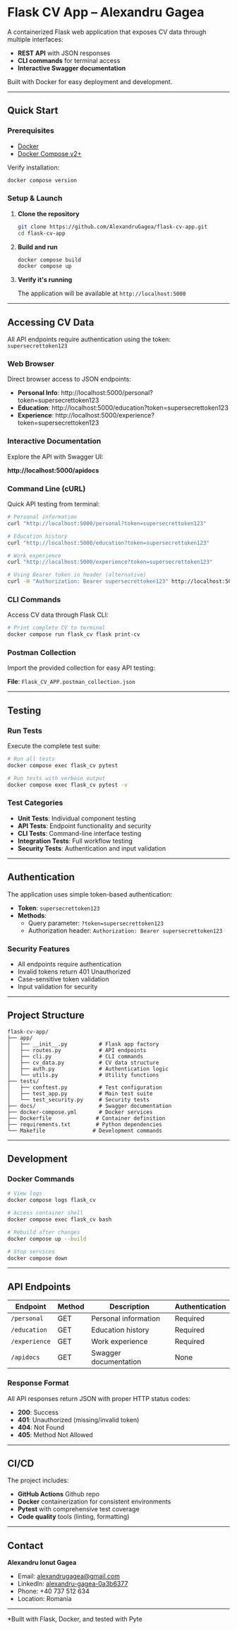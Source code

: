# Flask CV App – Alexandru Gagea

A containerized Flask web application that exposes CV data through multiple interfaces:
- **REST API** with JSON responses
- **CLI commands** for terminal access
- **Interactive Swagger documentation**

Built with Docker for easy deployment and development.

---

##  Quick Start

### Prerequisites

- [Docker](https://www.docker.com/products/docker-desktop/)
- [Docker Compose v2+](https://docs.docker.com/compose/)

Verify installation:
```bash
docker compose version
```

### Setup & Launch

1. **Clone the repository**
   ```bash
   git clone https://github.com/AlexandruGagea/flask-cv-app.git
   cd flask-cv-app
   ```

2. **Build and run**
   ```bash
   docker compose build
   docker compose up
   ```

3. **Verify it's running**
   
   The application will be available at `http://localhost:5000`

---

##  Accessing CV Data

All API endpoints require authentication using the token: `supersecrettoken123`

###  Web Browser
Direct browser access to JSON endpoints:

- **Personal Info**: http://localhost:5000/personal?token=supersecrettoken123
- **Education**: http://localhost:5000/education?token=supersecrettoken123
- **Experience**: http://localhost:5000/experience?token=supersecrettoken123

###  Interactive Documentation
Explore the API with Swagger UI:

**http://localhost:5000/apidocs**

###  Command Line (cURL)
Quick API testing from terminal:

```bash
# Personal information
curl "http://localhost:5000/personal?token=supersecrettoken123"

# Education history
curl "http://localhost:5000/education?token=supersecrettoken123"

# Work experience
curl "http://localhost:5000/experience?token=supersecrettoken123"

# Using Bearer token in header (alternative)
curl -H "Authorization: Bearer supersecrettoken123" http://localhost:5000/personal
```

###  CLI Commands
Access CV data through Flask CLI:

```bash
# Print complete CV to terminal
docker compose run flask_cv flask print-cv
```

###  Postman Collection
Import the provided collection for easy API testing:

**File**: `Flask_CV_APP.postman_collection.json`

---

##  Testing

### Run Tests
Execute the complete test suite:

```bash
# Run all tests
docker compose exec flask_cv pytest

# Run tests with verbose output
docker compose exec flask_cv pytest -v

```

### Test Categories
- **Unit Tests**: Individual component testing
- **API Tests**: Endpoint functionality and security
- **CLI Tests**: Command-line interface testing
- **Integration Tests**: Full workflow testing
- **Security Tests**: Authentication and input validation

---

##  Authentication

The application uses simple token-based authentication:

- **Token**: `supersecrettoken123`
- **Methods**: 
  - Query parameter: `?token=supersecrettoken123`
  - Authorization header: `Authorization: Bearer supersecrettoken123`

### Security Features
- All endpoints require authentication
- Invalid tokens return 401 Unauthorized
- Case-sensitive token validation
- Input validation for security

---

##  Project Structure

```
flask-cv-app/
├── app/
│   ├── __init__.py          # Flask app factory
│   ├── routes.py            # API endpoints
│   ├── cli.py               # CLI commands
│   ├── cv_data.py           # CV data structure
│   ├── auth.py              # Authentication logic
│   └── utils.py             # Utility functions
├── tests/
│   ├── conftest.py          # Test configuration
│   ├── test_app.py          # Main test suite
│   └── test_security.py     # Security tests
├── docs/                    # Swagger documentation
├── docker-compose.yml       # Docker services
├── Dockerfile              # Container definition
├── requirements.txt        # Python dependencies
└── Makefile               # Development commands
```

---

##  Development

### Docker Commands
```bash
# View logs
docker compose logs flask_cv

# Access container shell
docker compose exec flask_cv bash

# Rebuild after changes
docker compose up --build

# Stop services
docker compose down
```

---

##  API Endpoints

| Endpoint | Method | Description | Authentication |
|----------|--------|-------------|----------------|
| `/personal` | GET | Personal information | Required |
| `/education` | GET | Education history | Required |
| `/experience` | GET | Work experience | Required |
| `/apidocs` | GET | Swagger documentation | None |

### Response Format
All API responses return JSON with proper HTTP status codes:

- **200**: Success
- **401**: Unauthorized (missing/invalid token)
- **404**: Not Found
- **405**: Method Not Allowed

---

##  CI/CD

The project includes:
- **GitHub Actions** Github repo
- **Docker** containerization for consistent environments
- **Pytest** with comprehensive test coverage
- **Code quality** tools (linting, formatting)

---

##  Contact

**Alexandru Ionut Gagea**
- Email: alexandrugagea@gmail.com
- LinkedIn: [alexandru-gagea-0a3b6377](https://www.linkedin.com/in/alexandru-gagea-0a3b6377/)
- Phone: +40 737 512 634
- Location: Romania

---

*Built with Flask, Docker, and tested with Pyte